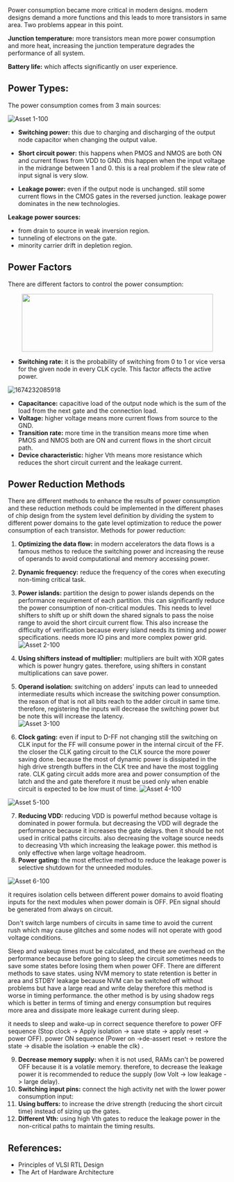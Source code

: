 Power consumption became more critical in modern designs. modern designs demand a more functions and this leads to more transistors in same area. Two problems appear in this point. 

**Junction temperature:** more transistors mean more power consumption and more heat, increasing the junction temperature degrades the performance of all system.

**Battery life:** which affects significantly on user experience.


## Power Types:
The power consumption comes from 3 main sources:

![Asset 1-100](https://user-images.githubusercontent.com/43087648/215611989-20a137ef-839c-4522-bd95-6c96d11663e0.jpg)

- **Switching power:** this due to charging and discharging of the output node capacitor when changing the output value.

- **Short circuit power:** this happens when PMOS and NMOS are both ON and current flows from VDD to GND. this happen when the input voltage in the midrange between 1 and 0. this is a real problem if the slew rate of input signal is very slow. 

- **Leakage power:** even if the output node is unchanged. still some current flows in the CMOS gates in the reversed junction. leakage power dominates in the new technologies. 

**Leakage power sources:**
- from drain to source in weak inversion region.
- tunneling of electrons on the gate.
- minority carrier drift in depletion region.


## Power Factors



There are different factors to control the power consumption:
<p align="center">
  <img width="440" height="133" src="https://user-images.githubusercontent.com/43087648/215612354-ccc786d2-1418-49fa-91a6-13d1800d0953.png">
</p>

- **Switching rate:** it is the probability of switching from 0 to 1 or vice versa for the given node in every CLK cycle. This factor affects the active power.

![1674232085918](https://user-images.githubusercontent.com/43087648/215612417-2070293e-fedd-4548-bc67-0d4ccdf71473.png)
 
- **Capacitance:** capacitive load of the output node which is the sum of the load from the next gate and the connection load. 
- **Voltage:** higher voltage means more current flows from source to the GND.
- **Transition rate:** more time in the transition means more time when PMOS and NMOS both are ON and current flows in the short circuit path. 
- **Device characteristic:** higher Vth means more resistance which reduces the short circuit current and the leakage current.

## Power Reduction Methods
There are different methods to enhance the results of power consumption and these reduction methods could be implemented in the different phases of chip design from the system level definition by dividing the system to different power domains to the gate level optimization to reduce the power consumption of each transistor. Methods for power reduction: 

1. **Optimizing the data flow:** in modern accelerators the data flows is a famous methos to reduce the switching power and increasing the reuse of operands to avoid computational and memory accessing power.
2. **Dynamic frequency:** reduce the frequency of the cores when executing non-timing critical task.
3. **Power islands:** partition the design to power islands depends on the performance requirement of each partition. this can significantly reduce the power consumption of non-critical modules. This needs to level shifters to shift up or shift down the shared signals to pass the noise range to avoid the short circuit current flow. This also increase the difficulty of verification because every island needs its timing and power specifications. needs more IO pins and more complex power grid.   
![Asset 2-100](https://user-images.githubusercontent.com/43087648/215612483-5e3ef064-96a8-4247-8c65-57a46a09fce7.jpg)


4. **Using shifters instead of multiplier:** multipliers are built with XOR gates which is power hungry gates. therefore, using shifters in constant multiplications can save power.
5. **Operand isolation:** switching on adders' inputs can lead to unneeded intermediate results which increase the switching power consumption. the reason of that is not all bits reach to the adder circuit in same time. therefore, registering the inputs will decrease the switching power but be note this will increase the latency.  
![Asset 3-100](https://user-images.githubusercontent.com/43087648/215612568-37713560-0d45-490c-988c-3038efec3052.jpg)

6. **Clock gating:** even if input to D-FF not changing still the switching on CLK input for the FF will consume power in the internal circuit of the FF. the closer the CLK gating circuit to the CLK source the more power saving done. because the most of dynamic power is dissipated in the high drive strength buffers in the CLK tree and have the most toggling rate. CLK gating circuit adds more area and power consumption of the latch and the and gate therefore it must be used only when enable circuit is expected to be low must of time. 
![Asset 4-100](https://user-images.githubusercontent.com/43087648/215612624-ed656db1-fcb5-45df-9c31-b3b7083cfcbb.jpg)

![Asset 5-100](https://user-images.githubusercontent.com/43087648/215612677-6a3129b6-6784-49d6-b312-c1165f8b55e5.jpg)

7. **Reducing VDD:** reducing VDD is powerful method because voltage is dominated in power formula. but decreasing the VDD will degrade the performance because it increases the gate delays. then it should be not used in critical paths circuits. also decreasing the voltage source needs to decreasing Vth which increasing the leakage power. this method is only effective when large voltage headroom.
8. **Power gating:** the most effective method to reduce the leakage power is selective shutdown for the unneeded modules. 


![Asset 6-100](https://user-images.githubusercontent.com/43087648/215612725-b437bf90-1020-4921-893a-57f188c5cd17.jpg)

it requires isolation cells between different power domains to avoid floating inputs for the next modules when power domain is OFF. PEn signal should be generated from always on circuit.

Don't switch large numbers of circuits in same time to avoid the current rush which may cause glitches and some nodes will not operate with good voltage conditions. 

Sleep and wakeup times must be calculated, and these are overhead on the performance because before going to sleep the circuit sometimes needs to save some states before losing them when power OFF. There are different methods to save states. using NVM memory to state retention is better in area and STDBY leakage because NVM can be switched off without problems but have a large read and write delay therefore this method is worse in timing performance. the other method is by using shadow regs which is better in terms of timing and energy consumption but requires more area and dissipate more leakage current during sleep. 

it needs to sleep and wake-up in correct sequence therefore to power OFF sequence (Stop clock -> Apply isolation -> save state -> apply reset -> power OFF). power ON sequence (Power on ->de-assert reset -> restore the state -> disable the isolation -> enable the clk) . 

9. **Decrease memory supply:** when it is not used, RAMs can't be powered OFF because it is a volatile memory. therefore, to decrease the leakage power it is recommended to reduce the supply (low Volt -> low leakage -> large delay).    
10. **Switching input pins:** connect the high activity net with the lower power consumption input:
11. **Using buffers:** to increase the drive strength (reducing the short circuit time) instead of sizing up the gates.
12. **Different Vth:** using high Vth gates to reduce the leakage power in the non-critical paths to maintain the timing results.







## References:
 - Principles of VLSI RTL Design 
 - The Art of Hardware Architecture 
